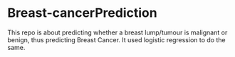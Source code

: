 # Breast-cancerPrediction
This repo is about predicting whether a breast lump/tumour is malignant or benign, thus predicting Breast Cancer.
It used logistic regression to do the same.
